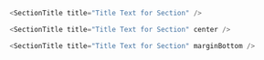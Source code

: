```js
<SectionTitle title="Title Text for Section" />
```

```js
<SectionTitle title="Title Text for Section" center />
```

```js
<SectionTitle title="Title Text for Section" marginBottom />
```

